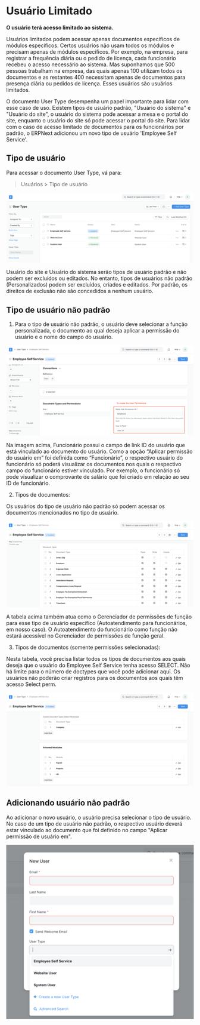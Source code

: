 # Usuário Limitado



**O usuário terá acesso limitado ao sistema.**


Usuários limitados podem acessar apenas documentos específicos de módulos específicos. Certos usuários não usam todos os módulos e precisam apenas de módulos específicos. Por exemplo, na empresa, para registrar a frequência diária ou o pedido de licença, cada funcionário recebeu o acesso necessário ao sistema. Mas suponhamos que 500 pessoas trabalham na empresa, das quais apenas 100 utilizam todos os documentos e as restantes 400 necessitam apenas de documentos para presença diária ou pedidos de licença. Esses usuários são usuários limitados.


O documento User Type desempenha um papel importante para lidar com esse caso de uso. Existem tipos de usuário padrão, "Usuário do sistema" e "Usuário do site", o usuário do sistema pode acessar a mesa e o portal do site, enquanto o usuário do site só pode acessar o portal do site. Para lidar com o caso de acesso limitado de documentos para os funcionários por padrão, o ERPNext adicionou um novo tipo de usuário 'Employee Self Service'.


## Tipo de usuário


Para acessar o documento User Type, vá para:


> Usuários > Tipo de usuário


![User Type](/files/user-type.png)


Usuário do site e Usuário do sistema serão tipos de usuário padrão e não podem ser excluídos ou editados. No entanto, tipos de usuários não padrão (Personalizados) podem ser excluídos, criados e editados. Por padrão, os direitos de exclusão não são concedidos a nenhum usuário.


## Tipo de usuário não padrão


1) Para o tipo de usuário não padrão, o usuário deve selecionar a função personalizada, o documento ao qual deseja aplicar a permissão do usuário e o nome do campo do usuário.


![User Type](/files/user-type-role.png)


Na imagem acima, Funcionário possui o campo de link ID do usuário que está vinculado ao documento do usuário. Como a opção “Aplicar permissão do usuário em” foi definida como “Funcionário”, o respectivo usuário do funcionário só poderá visualizar os documentos nos quais o respectivo campo do funcionário estiver vinculado. Por exemplo, o funcionário só pode visualizar o comprovante de salário que foi criado em relação ao seu ID de funcionário.


2) Tipos de documentos:


Os usuários do tipo de usuário não padrão só podem acessar os documentos mencionados no tipo de usuário.


![User Type](/files/user-type-document-type.png)


A tabela acima também atua como o Gerenciador de permissões de função para esse tipo de usuário específico (Autoatendimento para funcionários, em nosso caso). O Autoatendimento do funcionário como função não estará acessível no Gerenciador de permissões de função geral.


3) Tipos de documentos (somente permissões selecionadas):


Nesta tabela, você precisa listar todos os tipos de documentos aos quais deseja que o usuário do Employee Self Service tenha acesso SELECT. Não há limite para o número de doctypes que você pode adicionar aqui. Os usuários não poderão criar registros para os documentos aos quais têm acesso Select perm.


![User Type](/files/user-type-select-perm.png)


## Adicionando usuário não padrão


Ao adicionar o novo usuário, o usuário precisa selecionar o tipo de usuário. No caso de um tipo de usuário não padrão, o respectivo usuário deverá estar vinculado ao documento que foi definido no campo "Aplicar permissão de usuário em".


![User Type](/files/limited-access-user.png)



